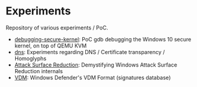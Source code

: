 # Experiments

Repository of various experiments / PoC.

* [debugging-secure-kernel](debugging-secure-kernel/): PoC gdb debugging the Windows 10 secure kernel, on top of QEMU KVM
* [dns](dns/): Experiments regarding DNS / Certificate transparency / Homoglyphs
* [Attack Surface Reduction](windows-defender/ASR): Demystifying Windows Attack Surface Reduction internals
* [VDM](windows-defender/VDM): Windows Defender's VDM Format (signatures database)
